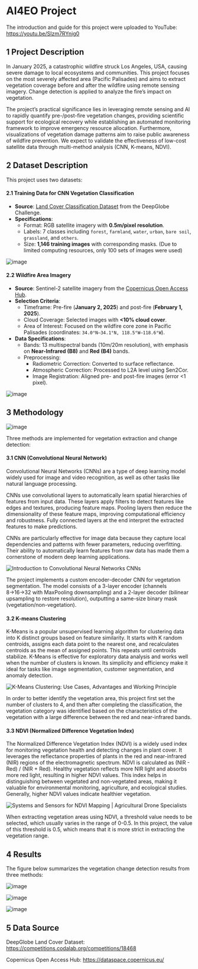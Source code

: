 # AI4EO Project

The introduction and guide for this project were uploaded to YouTube: https://youtu.be/SIzm7RYnig0



## 1 Project Description

In January 2025, a catastrophic wildfire struck Los Angeles, USA, causing severe damage to local ecosystems and communities. This project focuses on the most severely affected area (Pacific Palisades) and aims to extract vegetation coverage before and after the wildfire using remote sensing imagery. Change detection is applied to analyze the fire’s impact on vegetation.

The project’s practical significance lies in leveraging remote sensing and AI to rapidly quantify pre-/post-fire vegetation changes, providing scientific support for ecological recovery while establishing an automated monitoring framework to improve emergency resource allocation. Furthermore, visualizations of vegetation damage patterns aim to raise public awareness of wildfire prevention. We expect to validate the effectiveness of low-cost satellite data through multi-method analysis (CNN, K-means, NDVI).

## 2 Dataset Description

This project uses two datasets:

#### 2.1 Training Data for CNN Vegetation Classification

- **Source**: [Land Cover Classification Dataset](https://competitions.codalab.org/competitions/18468) from the DeepGlobe Challenge.
- **Specifications**:
  - Format: RGB satellite imagery with **0.5m/pixel resolution**.
  - Labels: 7 classes including `forest`, `farmland`, `water`, `urban`, `bare soil`, `grassland`, and `others`.
  - Size: **1,146 training images** with corresponding masks. (Due to limited computing resources, only 100 sets of images were used)

![image](https://github.com/user-attachments/assets/e6c68191-2774-421f-b6f9-0085c946be1f)

#### 2.2 Wildfire Area Imagery

- **Source**: Sentinel-2 satellite imagery from the [Copernicus Open Access Hub](https://dataspace.copernicus.eu/).
- **Selection Criteria**:
  - Timeframe: Pre-fire (**January 2, 2025**) and post-fire (**February 1, 2025**).
  - Cloud Coverage: Selected images with **<10% cloud cover**.
  - Area of Interest: Focused on the wildfire core zone in Pacific Palisades (coordinates: `34.0°N–34.1°N, 118.5°W–118.6°W`).
- **Data Specifications**:
  - Bands: 13 multispectral bands (10m/20m resolution), with emphasis on **Near-Infrared (B8)** and **Red (B4)** bands.
  - Preprocessing:
    - Radiometric Correction: Converted to surface reflectance.
    - Atmospheric Correction: Processed to L2A level using Sen2Cor.
    - Image Registration: Aligned pre- and post-fire images (error <1 pixel).

![image](https://github.com/user-attachments/assets/08d88e33-4e86-489e-a78e-9c6798eb9c88)

## 3 Methodology

![image](https://github.com/user-attachments/assets/31bfb7f9-1fa4-40e4-8c13-d0e538d7f00e)

Three methods are implemented for vegetation extraction and change detection:

#### 3.1 CNN (Convolutional Neural Network)

Convolutional Neural Networks (CNNs) are a type of deep learning model widely used for image and video recognition, as well as other tasks like natural language processing.

CNNs use convolutional layers to automatically learn spatial hierarchies of features from input data. These layers apply filters to detect features like edges and textures, producing feature maps. Pooling layers then reduce the dimensionality of these feature maps, improving computational efficiency and robustness. Fully connected layers at the end interpret the extracted features to make predictions.

CNNs are particularly effective for image data because they capture local dependencies and patterns with fewer parameters, reducing overfitting. Their ability to automatically learn features from raw data has made them a cornerstone of modern deep learning applications.

![Introduction to Convolutional Neural Networks CNNs](https://cdn-images-1.medium.com/max/1600/1*g6qPMZTpO2Nl9Y2dxwgvCA.png)

The project implements a custom encoder-decoder CNN for vegetation segmentation. The model consists of a 3-layer encoder (channels 8→16→32 with MaxPooling downsampling) and a 2-layer decoder (bilinear upsampling to restore resolution), outputting a same-size binary mask (vegetation/non-vegetation). 

#### 3.2 K-means Clustering

K-Means is a popular unsupervised learning algorithm for clustering data into K distinct groups based on feature similarity. It starts with K random centroids, assigns each data point to the nearest one, and recalculates centroids as the mean of assigned points. This repeats until centroids stabilize. K-Means is effective for exploratory data analysis and works well when the number of clusters is known. Its simplicity and efficiency make it ideal for tasks like image segmentation, customer segmentation, and anomaly detection.

![K-Means Clustering: Use Cases, Advantages and Working Principle](https://bs-cms-media-prod.s3.ap-south-1.amazonaws.com/K_means_clustering_cd34c9feb8.png)

In order to better identify the vegetation area, this project first set the number of clusters to 4, and then after completing the classification, the vegetation category was identified based on the characteristics of the vegetation with a large difference between the red and near-infrared bands.

#### 3.3 NDVI (Normalized Difference Vegetation Index)

The Normalized Difference Vegetation Index (NDVI) is a widely used index for monitoring vegetation health and detecting changes in plant cover. It leverages the reflectance properties of plants in the red and near-infrared (NIR) regions of the electromagnetic spectrum. NDVI is calculated as (NIR - Red) / (NIR + Red). Healthy vegetation reflects more NIR light and absorbs more red light, resulting in higher NDVI values. This index helps in distinguishing between vegetated and non-vegetated areas, making it valuable for environmental monitoring, agriculture, and ecological studies. Generally, higher NDVI values indicate healthier vegetation.

![Systems and Sensors for NDVI Mapping | Agricultural Drone Specialists](https://www.integraldrones.com.au/wp-content/uploads/2017/09/NDVI-Blog.jpg)

When extracting vegetation areas using NDVI, a threshold value needs to be selected, which usually varies in the range of 0-0.5. In this project, the value of this threshold is 0.5, which means that it is more strict in extracting the vegetation range.

## 4 Results

The figure below summarizes the vegetation change detection results from three methods:

![image](https://github.com/user-attachments/assets/1715cc4f-bb0c-4381-8f84-26802cb7a07c)

![image](https://github.com/user-attachments/assets/1605acca-6a72-4f88-8b9e-846144e83f88)

![image](https://github.com/user-attachments/assets/9c22335b-7b2f-434a-8086-203ae8f50fe3)

## 5 Data Source

DeepGlobe Land Cover Dataset: https://competitions.codalab.org/competitions/18468

Copernicus Open Access Hub: https://dataspace.copernicus.eu/
